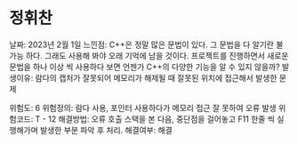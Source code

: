 # 정휘찬

날짜: 2023년 2월 1일
느낀점: C++은  정말 많은 문법이 있다. 그 문법을 다 알기란 불가능 하다. 그래도 사용해 봐야 오래 기억에 남을 것이다. 프로젝트를 진행하면서 새로운 문법을 하나 이상 씩 사용하다 보면 언젠가 C++의 다양한 기능을 알 수 있지 않을까?
발생이유:  람다의 캡처가 잘못되어 메모리가 해제될 때 잘못된 위치에 접근해서 발생한 문제

위험도: 6
위험정의: 람다 사용, 포인터 사용하다가 메모리 접근 잘 못하여 오류 발생
위험코드: T - 12
해결방법: 오류 호출 스택을 본 다음, 중단점을 걸어놓고 F11 한줄 씩 실행해가며 발생한 부분 파악 후 처리.
해결여부: 해결